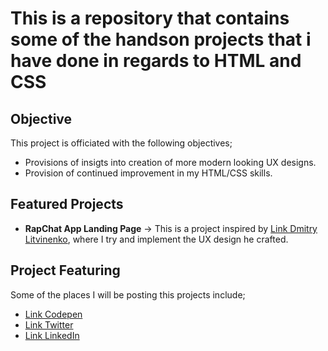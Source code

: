# This is a repository that contains some of the handson projects that i have done in regards to HTML and CSS

## Objective
This project is officiated with the following objectives;
- Provisions of insigts into creation of more modern looking UX designs.
- Provision of continued improvement in my HTML/CSS skills.

## Featured Projects
- **RapChat App Landing Page** -> This is a project inspired by [Link Dmitry Litvinenko](https://dribbble.com/shots/19199771-Rapchat-App), where I try and implement the UX design he crafted.

## Project Featuring
Some of the places I will be posting this projects include;
- [Link Codepen](https://codepen.io/atonya-bravin)
- [Link Twitter](https://twitter.com/bravin_the_Geek)
- [Link LinkedIn](https://www.linkedin.com/in/bravin-atonya-71048425a/)
